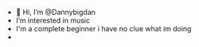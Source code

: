 - 👋 Hi, I’m @Dannybigdan
- I’m interested in music 
- I'm a complete beginner i have no clue what im doing
- 

<!---
Dannybigdan/Dannybigdan is a special repository because its `README.md` (this file) appears on your GitHub profile.
You can click the Preview link to take a look at your changes.
--->

